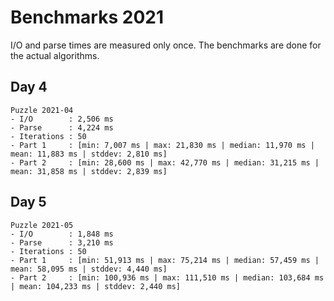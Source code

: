 # Benchmarks 2021

I/O and parse times are measured only once. The benchmarks are done for the actual algorithms.

## Day 4

```
Puzzle 2021-04
- I/O        : 2,506 ms
- Parse      : 4,224 ms
- Iterations : 50
- Part 1     : [min: 7,007 ms | max: 21,830 ms | median: 11,970 ms | mean: 11,883 ms | stddev: 2,810 ms]
- Part 2     : [min: 28,600 ms | max: 42,770 ms | median: 31,215 ms | mean: 31,858 ms | stddev: 2,839 ms]
```

## Day 5

```
Puzzle 2021-05
- I/O        : 1,848 ms
- Parse      : 3,210 ms
- Iterations : 50
- Part 1     : [min: 51,913 ms | max: 75,214 ms | median: 57,459 ms | mean: 58,095 ms | stddev: 4,440 ms]
- Part 2     : [min: 100,936 ms | max: 111,510 ms | median: 103,684 ms | mean: 104,233 ms | stddev: 2,440 ms]
```
